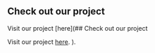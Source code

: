 ## Check out our project

Visit our project [here](## Check out our project

Visit our project [here](https://code-cult-reimagine-round1.vercel.app/).
).

